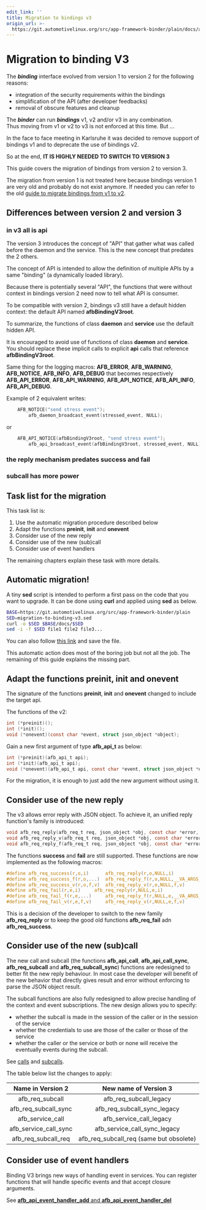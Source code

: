 ```yaml
---
edit_link: ''
title: Migration to bindings v3
origin_url: >-
  https://git.automotivelinux.org/src/app-framework-binder/plain/docs/afb-migration-to-binding-v3.md?h=halibut
---
```


<!-- WARNING: This file is generated by fetch_docs.js using /home/boron/Documents/AGL/docs-webtemplate/site/_data/tocs/apis_services/halibut/app-framework-binder-developer-guides-api-services-book.yml -->

Migration to binding V3
=======================

The ***binding*** interface evolved from version 1 to version 2
for the following reasons:

- integration of the security requirements within the bindings
- simplification of the API (after developer feedbacks)
- removal of obscure features and cleanup

The ***binder*** can run ***bindings*** v1, v2 and/or v3 in any combination.  
Thus moving from v1 or v2 to v3 is not enforced at this time. But ...

In the face to face meeting in Karlsruhe it was decided to remove support
of bindings v1 and to deprecate the use of bindings v2.

So at the end, **IT IS HIGHLY NEEDED TO SWITCH TO VERSION 3**

This guide covers the migration of bindings from version 2 to version 3.

The migration from version 1 is not treated here because bindings version 1
are very old and probably do not exist anymore. If needed you can refer
to the old [guide to migrate bindings from v1 to v2](legacy/afb-migration-v1-to-v2.html).


Differences between version 2 and version 3
-------------------------------------------

### in v3 all is api

The version 3 introduces the concept of "API" that gather what was called before
the daemon and the service. This is the new concept that predates the 2 others.

The concept of API is intended to allow the definition of multiple APIs
by a same "binding" (a dynamically loaded library).

Because there is potentially several "API", the functions that were without
context in bindings version 2 need now to tell what API is consumer.

To be compatible with version 2, bindings v3 still have a default hidden
context: the default API named **afbBindingV3root**.

To summarize, the functions of class **daemon** and **service** use the default
hidden API.

It is encouraged to avoid use of functions of class **daemon** and **service**.
You should replace these implicit calls to explicit **api** calls that 
reference **afbBindingV3root**.

Same thing for the logging macros: **AFB_ERROR**, **AFB_WARNING**,
**AFB_NOTICE**, **AFB_INFO**, **AFB_DEBUG** that becomes respectively
**AFB_API_ERROR**, **AFB_API_WARNING**, **AFB_API_NOTICE**, **AFB_API_INFO**,
**AFB_API_DEBUG**.

Example of 2 equivalent writes:

```C
	AFB_NOTICE("send stress event");
        afb_daemon_broadcast_event(stressed_event, NULL);
```

or 

```C
	AFB_API_NOTICE(afbBindingV3root, "send stress event");
        afb_api_broadcast_event(afbBindingV3root, stressed_event, NULL);
```

### the reply mechanism predates success and fail

### subcall has more power

Task list for the migration
---------------------------

This task list is:

1. Use the automatic migration procedure described below
2. Adapt the functions **preinit**, **init** and **onevent**
3. Consider use of the new reply
4. Consider use of the new (sub)call
5. Consider use of event handlers

The remaining chapters explain these task with more details.

Automatic migration!
--------------------

A tiny **sed** script is intended to perform a first pass on the code that
you want to upgrade. It can be done using **curl** and applied using **sed**
as below.

```bash
BASE=https://git.automotivelinux.org/src/app-framework-binder/plain
SED=migration-to-binding-v3.sed
curl -o $SED $BASE/docs/$SED
sed -i -f $SED file1 file2 file3...
```

You can also follow
[this link](https://git.automotivelinux.org/src/app-framework-binder/plain/docs/migration-to-binding-v3.sed)
and save the file.

This automatic action does most of the boring job but not all the job.
The remaining of this guide explains the missing part.

Adapt the functions preinit, init and onevent
----------------------------------------------

The signature of the functions **preinit**, **init** and **onevent** changed
to include the target api.

The functions of the v2:

```C
int (*preinit)();
int (*init)();
void (*onevent)(const char *event, struct json_object *object);
```

Gain a new first argument of type **afb_api_t** as below:

```C
int (*preinit)(afb_api_t api);
int (*init)(afb_api_t api);
void (*onevent)(afb_api_t api, const char *event, struct json_object *object);
```

For the migration, it is enough to just add the new argument without
using it.

Consider use of the new reply
-----------------------------

The v3 allows error reply with JSON object. To achieve it, an unified
reply function's family is introduced:

```C
void afb_req_reply(afb_req_t req, json_object *obj, const char *error, const char *info);
void afb_req_reply_v(afb_req_t req, json_object *obj, const char *error, const char *info, va_list args);
void afb_req_reply_f(afb_req_t req, json_object *obj, const char *error, const char *info, ...);
```

The functions **success** and **fail** are still supported.
These functions are now implemented as the following macros:


```C
#define afb_req_success(r,o,i)		afb_req_reply(r,o,NULL,i)
#define afb_req_success_f(r,o,...)	afb_req_reply_f(r,o,NULL,__VA_ARGS__)
#define afb_req_success_v(r,o,f,v)	afb_req_reply_v(r,o,NULL,f,v)
#define afb_req_fail(r,e,i)		afb_req_reply(r,NULL,e,i)
#define afb_req_fail_f(r,e,...)		afb_req_reply_f(r,NULL,e,__VA_ARGS__)
#define afb_req_fail_v(r,e,f,v)		afb_req_reply_v(r,NULL,e,f,v)
```

This is a decision of the developer to switch to the new family
**afb_req_reply** or to keep the good old functions **afb_req_fail**
adn **afb_req_success**.

Consider use of the new (sub)call
---------------------------------

The new call and subcall (the functions **afb_api_call**, **afb_api_call_sync**,
**afb_req_subcall** and **afb_req_subcall_sync**) functions are redesigned
to better fit the new reply behaviour. In most case the developer will benefit
of the new behavior that directly gives result and error without enforcing
to parse the JSON object result.

The subcall functions are also fully redesigned to allow precise handling
of the context and event subscriptions. The new design allows you to specify:

 - whether the subcall is made in the session of the caller or in the session
   of the service
 - whether the credentials to use are those of the caller or those of the
   service
 - whether the caller or the service or both or none will receive the
   eventually events during the subcall.

See [calls](reference-v3/func-api.html#calls-and-job-functions) and
[subcalls](reference-v3/func-req.html#subcall-functions).

The table below list the changes to apply:

| Name in Version 2      | New name of Version 3
|:----------------------:|:----------------------------------------------------:
| afb_req_subcall        | afb_req_subcall_legacy
| afb_req_subcall_sync   | afb_req_subcall_sync_legacy
| afb_service_call       | afb_service_call_legacy
| afb_service_call_sync  | afb_service_call_sync_legacy
| afb_req_subcall_req    | afb_req_subcall_req (same but obsolete)


Consider use of event handlers
------------------------------

Binding V3 brings new ways of handling event in services. You can register
functions that will handle specific events and that accept closure arguments.

See [**afb_api_event_handler_add** and **afb_api_event_handler_del**](reference-v3/func-api.html#event-functions)
